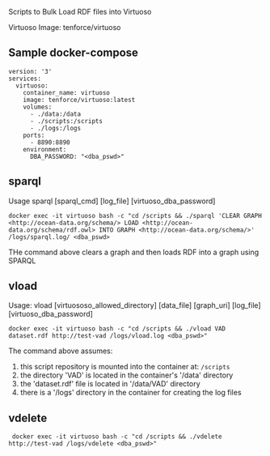 Scripts to Bulk Load RDF files into Virtuoso

Virtuoso Image: tenforce/virtuoso

## Sample docker-compose ##

```
version: '3'
services:
  virtuoso:
    container_name: virtuoso
    image: tenforce/virtuoso:latest
    volumes:
      - ./data:/data
      - ./scripts:/scripts
      - ./logs:/logs
    ports:
      - 8890:8890
    environment:
      DBA_PASSWORD: "<dba_pswd>"
```

## sparql ##

Usage sparql [sparql_cmd] [log_file] [virtuoso_dba_password]

```docker exec -it virtuoso bash -c "cd /scripts && ./sparql 'CLEAR GRAPH <http://ocean-data.org/schema/> LOAD <http://ocean-data.org/schema/rdf.owl> INTO GRAPH <http://ocean-data.org/schema/>' /logs/sparql.log/ <dba_pswd>```

THe command above clears a graph and then loads RDF into a graph using SPARQL
 
## vload ##

Usage: vload [virtuososo_allowed_directory] [data_file] [graph_uri] [log_file] [virtuoso_dba_password]

```docker exec -it virtuoso bash -c "cd /scripts && ./vload VAD dataset.rdf http://test-vad /logs/vload.log <dba_pswd>"```

The command above assumes:

1. this script repository is mounted into the container at: ```/scripts```
2. the directory 'VAD' is located in the container's '/data' directory
3. the 'dataset.rdf' file is located in '/data/VAD' directory
4. there is a '/logs' directory in the container for creating the log files

## vdelete ##

``` docker exec -it virtuoso bash -c "cd /scripts && ./vdelete http://test-vad /logs/vdelete <dba_pswd>"```
